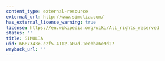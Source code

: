 ```yaml
---
content_type: external-resource
external_url: http://www.simulia.com/
has_external_license_warning: true
license: https://en.wikipedia.org/wiki/All_rights_reserved
status: ''
title: SIMULIA
uid: 6687343e-c2f5-4112-a07d-1eebba6e9d27
wayback_url: ''
---
```

